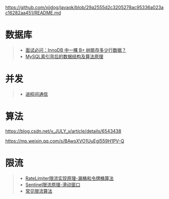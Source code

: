 https://github.com/xjjdog/javaok/blob/29a2555d2c3205278ac95336a023ac16282aa451/README.md

# 数据库
> - [面试必问：InnoDB 中一棵 B+ 树能存多少行数据？](https://mp.weixin.qq.com/s/IHdsLjoF8RLyDOYvfor81A)
> - [MySQL索引背后的数据结构及算法原理](http://blog.codinglabs.org/articles/theory-of-mysql-index.html)



# 并发
> - [进程间通信](https://mp.weixin.qq.com/s/SA0gjKHQL_6iMZBhBOZDEw)
> 

# 算法
https://blog.csdn.net/v_JULY_v/article/details/6543438



https://mp.weixin.qq.com/s/BAwsXVO1UuEgl559H1PV-Q

# 限流
> - [RateLimiter限流实现原理-漏桶和令牌桶算法](https://zhuanlan.zhihu.com/p/60979444)
> - [Sentinel限流原理-滑动窗口](https://zhuanlan.zhihu.com/p/383064126)
> - [常见限流算法](https://juejin.cn/post/6965406931066290206)

